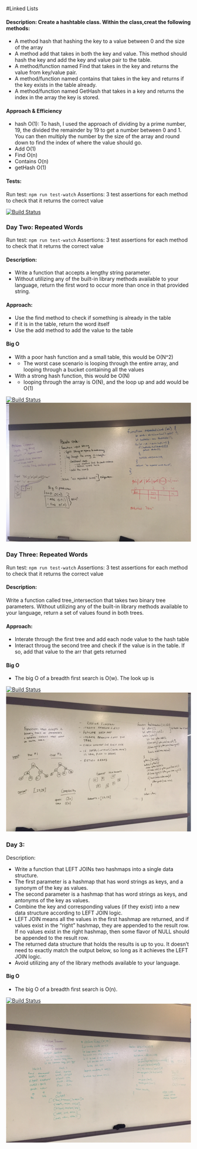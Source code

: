 #Linked Lists
#### Description: Create a hashtable class. Within the class,creat the following methods:
* A method hash that hashing the key to a value between 0 and the size of the array
* A method add that takes in both the key and value. This method should hash the key and add the key and value pair to the table.
* A method/function named Find that takes in the key and returns the value from key/value pair.
* A method/function named contains that takes in the key and returns if the key exists in the table already.
* A method/function named GetHash that takes in a key and returns the index in the array the key is stored.


#### Approach & Efficiency
* hash O(1): To hash, I used the approach of dividing by a prime number, 19, the divided the remainder by 19 to get a number between 0 and 1. You can then multiply the number by the size of the array and round down to find the index of where the value should go. 
* Add O(1) 
* Find O(n)
* Contains O(n)
* getHash O(1)



#### Tests:
Run test: `npm run test-watch`
Assertions: 3 test assertions for each method to check that it returns the correct value

[![Build Status](https://www.travis-ci.com/hingham/data-structures-and-algorithms.svg?branch=master)](https://www.travis-ci.com/hingham/data-structures-and-algorithms)


### Day Two: Repeated Words 

Run test: `npm run test-watch`
Assertions: 3 test assertions for each method to check that it returns the correct value

#### Description: 
* Write a function that accepts a lengthy string parameter.
* Without utilizing any of the built-in library methods available to your language, return the first word to occur more than once in that provided string.

#### Approach: 
* Use the find method to check if something is already in the table
* if it is in the table, return the word itself
* Use the add method to add the value to the table

#### Big O
* With a poor hash function and a small table, this would be O(N^2)
* * The worst case scenario is looping through the entire array, and looping through a bucket containing all the values
* With a strong hash function, this would be O(N)
* * looping through the array is O(N), and the loop up and add would be O(1)

[![Build Status](https://www.travis-ci.com/hingham/data-structures-and-algorithms.svg?branch=master)](https://www.travis-ci.com/hingham/data-structures-and-algorithms)
![image](./assets/repeated-words.JPG)


### Day Three: Repeated Words 

Run test: `npm run test-watch`
Assertions: 3 test assertions for each method to check that it returns the correct value

#### Description: 
Write a function called tree_intersection that takes two binary tree parameters.
Without utilizing any of the built-in library methods available to your language, return a set of values found in both trees.

#### Approach: 
* Interate through the first tree and add each node value to the hash table
* Interact throug the second tree and check if the value is in the table. If so, add that value to the arr that gets returned

#### Big O
* The big O of a breadth first search is O(w). The look up is 

[![Build Status](https://www.travis-ci.com/hingham/data-structures-and-algorithms.svg?branch=master)](https://www.travis-ci.com/hingham/data-structures-and-algorithms)
![image](./assets/tree-intersection.JPG)

### Day 3:
Description: 
* Write a function that LEFT JOINs two hashmaps into a single data structure.
* The first parameter is a hashmap that has word strings as keys, and a synonym of the key as values.
* The second parameter is a hashmap that has word strings as keys, and antonyms of the key as values.
* Combine the key and corresponding values (if they exist) into a new data structure according to LEFT JOIN logic.
* LEFT JOIN means all the values in the first hashmap are returned, and if values exist in the “right” hashmap, they are appended to the result row. If no values exist in the right hashmap, then some flavor of NULL should be appended to the result row.
* The returned data structure that holds the results is up to you. It doesn’t need to exactly match the output below, so long as it achieves the LEFT JOIN logic.
* Avoid utilizing any of the library methods available to your language.


#### Big O
* The big O of a breadth first search is O(n). 

[![Build Status](https://www.travis-ci.com/hingham/data-structures-and-algorithms.svg?branch=master)](https://www.travis-ci.com/hingham/data-structures-and-algorithms)
![image](./assets/leftjoin.JPG)





